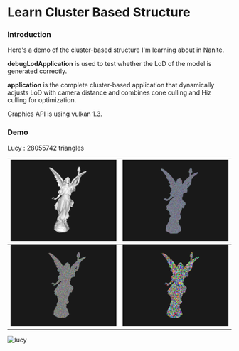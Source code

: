 # Learn Cluster Based Structure

### Introduction

Here's a demo of the cluster-based structure I'm learning about in Nanite.

**debugLodApplication** is used to test whether the LoD of the model is generated correctly.

**application** is the complete cluster-based application that dynamically adjusts LoD with camera distance and combines cone culling and Hiz culling for optimization.

Graphics API is using vulkan 1.3.



### Demo

Lucy : 28055742 triangles

| ![lucy-phone](image/lucy-phone.png)    | ![lucy-tri](image/lucy-tri.png)     |
| ----------------------------------------- | ------------------------------------- |
| ![lucy-cluster](image/lucy-cluster.png) | ![lucy-group](image/lucy-group.png) |

![lucy](images/lucy.gif)

